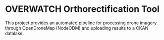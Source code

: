 # OVERWATCH Orthorectification Tool

This project provides an automated pipeline for processing drone imagery through OpenDroneMap (NodeODM) and uploading results to a CKAN datalake.


